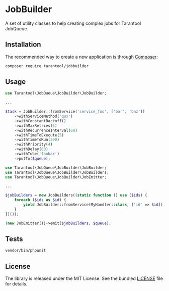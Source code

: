 # JobBuilder

A set of utility classes to help creating complex jobs for Tarantool JobQueue.


## Installation

The recommended way to create a new application is through [Composer](http://getcomposer.org):

```sh
composer require tarantool/jobbuilder
```


## Usage

```php
use Tarantool\JobQueue\JobBuilder\JobBuilder;

...

$task = JobBuilder::fromService('service_foo', ['bar', 'baz'])
    ->withServiceMethod('qux')
    ->withConstantBackoff()
    ->withMaxRetries(3)
    ->withRecurrenceInterval(60)
    ->withTimeToExecute(5)
    ->withTimeToRun(300)
    ->withPriority(4)
    ->withDelay(60)
    ->withTube('foobar')
    ->putTo($queue);
```

```php
use Tarantool\JobQueue\JobBuilder\JobBuilder;
use Tarantool\JobQueue\JobBuilder\JobBuilders;
use Tarantool\JobQueue\JobBuilder\JobEmitter;

...

$jobBuilders = new JobBuilders((static function () use ($ids) {
    foreach ($ids as $id) {
        yield JobBuilder::fromService(MyHandler::class, ['id' => $id]);
    }
})());

(new JobEmitter())->emit($jobBuilders, $queue);
```

## Tests

```bash
vendor/bin/phpunit
```


## License

The library is released under the MIT License. See the bundled [LICENSE](LICENSE) file for details.
